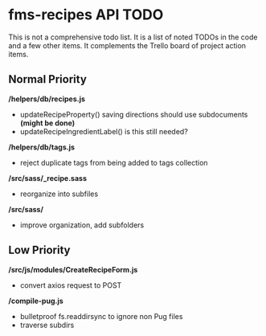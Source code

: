 # fms-recipes API TODO

This is not a comprehensive todo list. It is a list of noted TODOs in the code and a few other items. It complements the Trello board of project action items.


## Normal Priority

**/helpers/db/recipes.js**

- updateRecipeProperty() saving directions should use subdocuments **(might be done)**
- updateRecipeIngredientLabel() is this still needed?

**/helpers/db/tags.js**

- reject duplicate tags from being added to tags collection

**/src/sass/_recipe.sass**

- reorganize into subfiles

**/src/sass/**

- improve organization, add subfolders


## Low Priority

**/src/js/modules/CreateRecipeForm.js**

- convert axios request to POST


**/compile-pug.js**

- bulletproof fs.readdirsync to ignore non Pug files
- traverse subdirs
